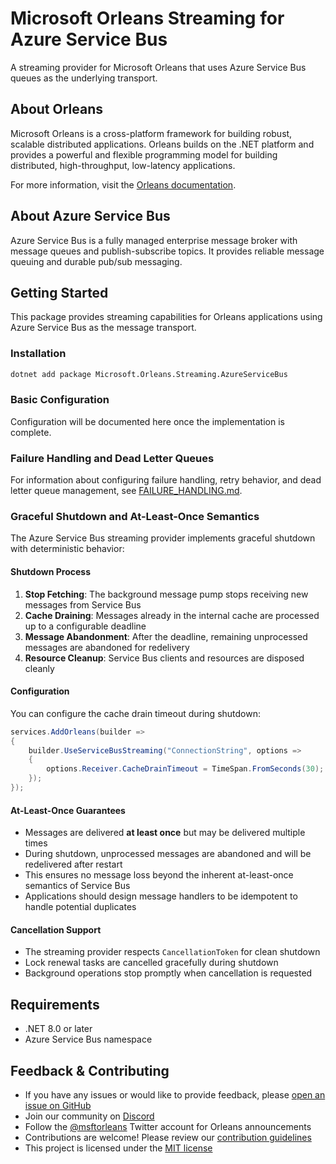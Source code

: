 # Microsoft Orleans Streaming for Azure Service Bus

A streaming provider for Microsoft Orleans that uses Azure Service Bus queues as the underlying transport.

## About Orleans

Microsoft Orleans is a cross-platform framework for building robust, scalable distributed applications. Orleans builds on the .NET platform and provides a powerful and flexible programming model for building distributed, high-throughput, low-latency applications.

For more information, visit the [Orleans documentation](https://learn.microsoft.com/dotnet/orleans/).

## About Azure Service Bus

Azure Service Bus is a fully managed enterprise message broker with message queues and publish-subscribe topics. It provides reliable message queuing and durable pub/sub messaging.

## Getting Started

This package provides streaming capabilities for Orleans applications using Azure Service Bus as the message transport.

### Installation

```bash
dotnet add package Microsoft.Orleans.Streaming.AzureServiceBus
```

### Basic Configuration

Configuration will be documented here once the implementation is complete.

### Failure Handling and Dead Letter Queues

For information about configuring failure handling, retry behavior, and dead letter queue management, see [FAILURE_HANDLING.md](FAILURE_HANDLING.md).

### Graceful Shutdown and At-Least-Once Semantics

The Azure Service Bus streaming provider implements graceful shutdown with deterministic behavior:

#### Shutdown Process
1. **Stop Fetching**: The background message pump stops receiving new messages from Service Bus
2. **Cache Draining**: Messages already in the internal cache are processed up to a configurable deadline
3. **Message Abandonment**: After the deadline, remaining unprocessed messages are abandoned for redelivery
4. **Resource Cleanup**: Service Bus clients and resources are disposed cleanly

#### Configuration
You can configure the cache drain timeout during shutdown:

```csharp
services.AddOrleans(builder =>
{
    builder.UseServiceBusStreaming("ConnectionString", options =>
    {
        options.Receiver.CacheDrainTimeout = TimeSpan.FromSeconds(30); // Default: 30 seconds
    });
});
```

#### At-Least-Once Guarantees
- Messages are delivered **at least once** but may be delivered multiple times
- During shutdown, unprocessed messages are abandoned and will be redelivered after restart
- This ensures no message loss beyond the inherent at-least-once semantics of Service Bus
- Applications should design message handlers to be idempotent to handle potential duplicates

#### Cancellation Support
- The streaming provider respects `CancellationToken` for clean shutdown
- Lock renewal tasks are cancelled gracefully during shutdown
- Background operations stop promptly when cancellation is requested

## Requirements

- .NET 8.0 or later
- Azure Service Bus namespace

## Feedback & Contributing

- If you have any issues or would like to provide feedback, please [open an issue on GitHub](https://github.com/dotnet/orleans/issues)
- Join our community on [Discord](https://aka.ms/orleans-discord)
- Follow the [@msftorleans](https://twitter.com/msftorleans) Twitter account for Orleans announcements
- Contributions are welcome! Please review our [contribution guidelines](https://github.com/dotnet/orleans/blob/main/CONTRIBUTING.md)
- This project is licensed under the [MIT license](https://github.com/dotnet/orleans/blob/main/LICENSE)
